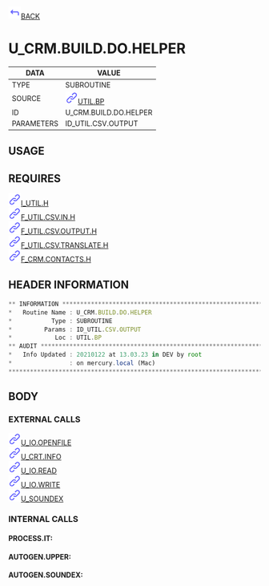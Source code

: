 <img src="../.resources/themes/unicons-line-6563ff/corner-up-left-alt.svg" alt="BACK" width="25" />[BACK](../DOCS/UTIL.BP.md)  
# U_CRM.BUILD.DO.HELPER  
|DATA|VALUE|
| --- | --- |
|TYPE|SUBROUTINE|
|SOURCE|<img src="../.resources/themes/unicons-line-6563ff/link.svg" alt="UTIL.BP" width="25" />[UTIL.BP](../DOCS/UTIL.BP.md)|
|ID|U_CRM.BUILD.DO.HELPER|
|PARAMETERS|ID_UTIL.CSV.OUTPUT|
    
## USAGE  
  
## REQUIRES  
<img src="../.resources/themes/unicons-line-6563ff/link.svg" alt="I_UTIL.H" width="25" />[I_UTIL.H](../DOCS.PAGE/I_UTIL.H.md)  
<img src="../.resources/themes/unicons-line-6563ff/link.svg" alt="F_UTIL.CSV.IN.H" width="25" />[F_UTIL.CSV.IN.H](../DOCS.PAGE/F_UTIL.CSV.IN.H.md)  
<img src="../.resources/themes/unicons-line-6563ff/link.svg" alt="F_UTIL.CSV.OUTPUT.H" width="25" />[F_UTIL.CSV.OUTPUT.H](../DOCS.PAGE/F_UTIL.CSV.OUTPUT.H.md)  
<img src="../.resources/themes/unicons-line-6563ff/link.svg" alt="F_UTIL.CSV.TRANSLATE.H" width="25" />[F_UTIL.CSV.TRANSLATE.H](../DOCS.PAGE/F_UTIL.CSV.TRANSLATE.H.md)  
<img src="../.resources/themes/unicons-line-6563ff/link.svg" alt="F_CRM.CONTACTS.H" width="25" />[F_CRM.CONTACTS.H](../DOCS.PAGE/F_CRM.CONTACTS.H.md)  
    
## HEADER INFORMATION  
```javascript
** INFORMATION ****************************************************************
*   Routine Name : U_CRM.BUILD.DO.HELPER
*           Type : SUBROUTINE
*         Params : ID_UTIL.CSV.OUTPUT
*            Loc : UTIL.BP
** AUDIT **********************************************************************
*   Info Updated : 20210122 at 13.03.23 in DEV by root
*                : on mercury.local (Mac)
*******************************************************************************

```
## BODY  
### EXTERNAL CALLS  
<img src="../.resources/themes/unicons-line-6563ff/link.svg" alt="U_IO.OPENFILE" width="25" />[U_IO.OPENFILE](../DOCS.PAGE/U_IO.OPENFILE.md)  
<img src="../.resources/themes/unicons-line-6563ff/link.svg" alt="U_CRT.INFO" width="25" />[U_CRT.INFO](../DOCS.PAGE/U_CRT.INFO.md)  
<img src="../.resources/themes/unicons-line-6563ff/link.svg" alt="U_IO.READ" width="25" />[U_IO.READ](../DOCS.PAGE/U_IO.READ.md)  
<img src="../.resources/themes/unicons-line-6563ff/link.svg" alt="U_IO.WRITE" width="25" />[U_IO.WRITE](../DOCS.PAGE/U_IO.WRITE.md)  
<img src="../.resources/themes/unicons-line-6563ff/link.svg" alt="U_SOUNDEX" width="25" />[U_SOUNDEX](../DOCS.PAGE/U_SOUNDEX.md)  
### INTERNAL CALLS  
#### PROCESS.IT:  
  
#### AUTOGEN.UPPER:  
  
#### AUTOGEN.SOUNDEX:  
  
  
